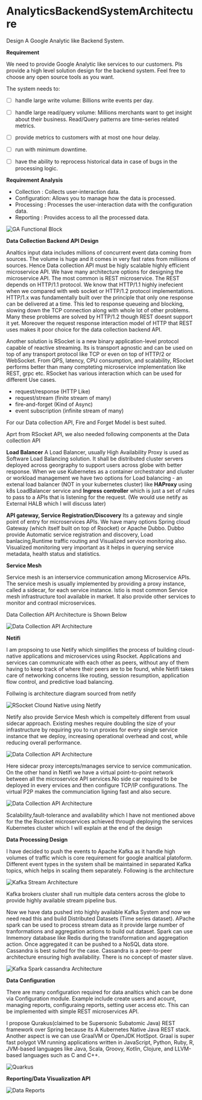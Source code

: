 # AnalyticsBackendSystemArchitecture
 Design A Google Analytic like Backend System. 
 
**Requirement**
 
We need to provide Google Analytic like services to our customers. Pls provide a high level solution design for the backend system. Feel free to choose any open source tools as you want.

The system needs to:

- [ ]  handle large write volume: Billions write events per day.

- [ ] handle large read/query volume: Millions merchants want to get insight about their business. Read/Query patterns are time-series related metrics.

- [ ] provide metrics to customers with at most one hour delay.

- [ ] run with minimum downtime.

- [ ] have the ability to reprocess historical data in case of bugs in the processing logic.


**Requirement Analysis**

*   Collection   : Collects user-interaction data.
*   Configuration: Allows you to manage how the data is processed.
*   Processing   : Processes the user-interaction data with the configuration data.
*   Reporting    : Provides access to all the processed data.


![GA Functional Block](https://res.cloudinary.com/littledata/w_554,c_fit/littledata-blog-images/2017/02/googleanalytics4comp.png)


**Data Collection Backend API Design**

Analtics input data includes millions of concurrent event data coming from sources. The volume is huge and it comes in very fast rates from milliions of sources. Hence Data collection API  must be  higly scalable highly efficient microservice API. We have many architecture options for designing the microservice API. The most common is REST microservice. The REST depends on HTTP/1.1 protocol. We know that HTTP/1.1 highly inefecient when we compared with web socket or HTTP/1.2 protocol implementations. HTTP/1.x was fundamentally built over the principle that only one response can be delivered at a time. This led to response queueing and blocking, slowing down the TCP connection along with whole lot of other problems. Many these problems are solved by HTTP/1.2 though REST doesnt support it yet.  Moreover the request response interaction model of HTTP that REST uses makes it poor choice for the data collection backend API.

Another solution is RSocket is a new binary application-level protocol capable of reactive streaming. Its is transport agnostic and can be used on top of any transport protocol like TCP or even on top of HTTP/2 or WebSocket. From QPS, latency, CPU consumption, and scalability, RSocket performs better than many compteting microservice implementation like REST, grpc etc. RSocket has various interaction  which can be used for different Use cases.
*   request/response (HTTP Like)
*   request/stream (finite stream of many)
*   fire-and-forget (Kind of Async)
*   event subscription (infinite stream of many)

For our Data collection API, Fire and Forget Model is best suited. 


Aprt from RSocket API, we also needed following components at the Data collection API

**Load Balancer**
A Load Balancer, usually High Availability Proxy is used as  Software Load Balancing solution. It shall be distributed cluster servers deployed across georgraphy to support users across globe with better response. When we use Kubernetes as a container orchestrator and cluster or workload management we have two options for Load balancing - an extenal load balancer (NOT in your kubernetes cluster) like **HAProxy** using k8s LoadBalancer service  and **Ingress controller** which is just a set of rules to pass to a APIs that is listening for the request.  (We would use netify as External HALB which I will discuss later)

**API gateway, Service Registration/Discovery**
Its  a gateway and single point of entry for microservices APIs. We have many options Spring cloud Gateway (which itself built on top of Rsocket) or Apache Dubbo. Dubbo provide Automatic service registration and discovery, Load banlacing,Runtime traffic routing and Visualized service monitoring also. Visualized monitoring very important as it helps in querying service metadata, health status and statistics.

**Service Mesh**

Service mesh is an interservice communication among Microservice APIs. The service mesh is usually implemented by providing a proxy instance, called a sidecar, for each service instance. Istio is most common Service mesh infrastructure tool available in market. It also provide other services to monitor and contraol microservices. 


Data Collection API Architecture is Shown Below

![Data Collection API Architecture](https://github.com/binojvr/AnalyticsBackendSystemArchitecture/blob/master/Screenshot_2018-08-15-Proteus-Microservices-Platform-Netifi.png )

**Netifi**

I am propsoing to use Netify which simplifies the process of building cloud-native applications and microservices using Rsocket. Applications and services can communicate with each other as peers, without any of them having to keep track of where their peers are to be found, while Netifi takes care of networking concerns like routing, session resumption, application flow control, and predictive load balancing. 

Follwing is architecture diagram sourced from netify

![RSocket Clound Native using Netify](https://d33wubrfki0l68.cloudfront.net/0c3c98aa547922a0dce36160ac9755c9f00e2439/64eac/assets/images/netifi-arch3.jpeg
)

Netify also provide Service Mesh which is compeltely different from usual sidecar approach. Existing meshes require doubling the size of your infrastructure by requiring you to run proxies for every single service instance that we deploy, increasing operational overhead and cost, while reducing overall performance.

![Data Collection API Architecture](https://github.com/binojvr/AnalyticsBackendSystemArchitecture/blob/master/servicemesh-solutions2.png?raw=true)

Here sidecar proxy intercepts/manages service to service communication. On the other hand in Netifi we have a virtual point-to-point network between all the microservice API services.No side car required to be deployed in every ervices and then configure  TCP/IP  configurations. The virtual P2P makes the communciation ligning fast and also secure. 

![Data Collection API Architecture](https://github.com/binojvr/AnalyticsBackendSystemArchitecture/blob/master/servicemesh-solutions1.png?raw=true)


Scalability,fault-tolerance and availability which I have not mentioned above for the the Rsocket microservices achieved through deploying the services Kubernetes cluster which I will explain at the end of the design

**Data Processing Design**

I have decided to push the events to Apache Kafka as it handle high volumes of traffic which is core requirement for google analtical platoform. Different event types in the system shall be maintained in separated Kafka topics, which helps in scaling them separately.  Following is the architecture 

![Kafka Stream Architecture](https://github.com/binojvr/AnalyticsBackendSystemArchitecture/blob/master/Kafka.png?raw=true)

Kafka brokers cluster shall run multiple data centers across the globe to provide highly available stream pipeline bus.


Now we have data pushed into highly available Kafka System and now we need read this and build Distributed Datasets (Time series dataset). APache spark can be used to process stream data as it provide large number of tranformations and aggregation actions to build out dataset. Spark can use Inmemory database like Redis during the transformation and aggregation action. Once aggregated it can be pushed to a NoSQL data store. Cassandra is best suited for the case. Cassandra is a peer-to-peer architecture ensuring  high availability. There is no concept of master slave.

![Kafka Spark cassandra Architecture](https://github.com/binojvr/AnalyticsBackendSystemArchitecture/blob/master/kafka%20spark.jpg?raw=true)


**Data Configuration**

There are many configuration required for data analtics which can be done via Configuration module. Example include create users and  acount, managing reports, configuraing reports, setting user access etc. This can be implemented with simple REST microservices API.

I propose Qurakus(claimed to be Supersonic Subatomic Java) REST framework over Spring because its A Kubernetes Native Java REST stack. Another aspect is we can use GraalVM or OpenJDK HotSpot. Graal is super fast polygot VM running applications written in JavaScript, Python, Ruby, R, JVM-based languages like Java, Scala, Groovy, Kotlin, Clojure, and LLVM-based languages such as C and C++.

![Quarkus](https://github.com/binojvr/AnalyticsBackendSystemArchitecture/blob/master/quarkus1.png?raw=true)


**Reporting/Data Visualization API**



![Data Reports](https://github.com/binojvr/AnalyticsBackendSystemArchitecture/blob/master/Data%20reports.jpg?raw=true)




